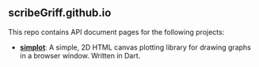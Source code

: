 ## scribeGriff.github.io ##

This repo contains API document pages for the following projects:


- [**simplot**](http://scribeGriff.github.io/docs/simplot "simplot API Docs"): A simple, 2D HTML canvas plotting library for drawing graphs in a browser window.  Written in Dart. 